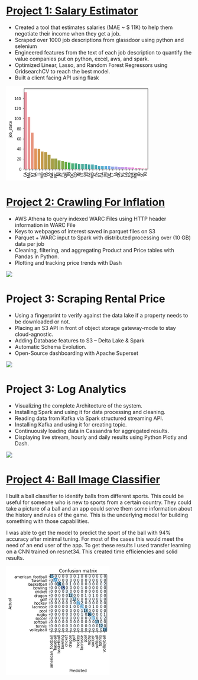 # [Project 1: Salary Estimator](https://github.com/arizkyrahman/ds_salary_project)
- Created a tool that estimates salaries (MAE ~ $ 11K) to help them negotiate their income when they get a job.
- Scraped over 1000 job descriptions from glassdoor using python and selenium
- Engineered features from the text of each job description to quantify the value companies put on python, excel, aws, and spark.
- Optimized Linear, Lasso, and Random Forest Regressors using GridsearchCV to reach the best model.
- Built a client facing API using flask

![](/images/positions_by_state.png)

# [Project 2: Crawling For Inflation](https://github.com/arizkyrahman/rizky_rahman_web_crawler_for_online_inflation)
- AWS Athena to query indexed WARC Files using HTTP header information in WARC File	
- Keys to webpages of interest saved in parquet files on S3
- Parquet + WARC input to Spark with distributed processing over (10 GB) data per job
- Cleaning, filtering, and aggregating Product and Price tables with Pandas in Python.
- Plotting and tracking price trends with Dash

![](https://github.com/arizkyrahman/Rizky_Portofolio/blob/main/images/crawler_pipeline.png?raw=true)

# Project 3: Scraping Rental Price
- Using a fingerprint to verify against the data lake if a property needs to be downloaded or not.
- Placing an S3 API in front of object storage gateway-mode to stay cloud-agnostic. 
- Adding Database features to S3 – Delta Lake & Spark
- Automatic Schema Evolution.
- Open-Source dashboarding with Apache Superset

![](https://github.com/arizkyrahman/Rizky_Portofolio/blob/main/images/Scraping%20Rental%20Price_%201.jpg?raw=true)

# Project 3: Log Analytics
- Visualizing the complete Architecture of the system.
- Installing Spark and using it for data processing and cleaning.
- Reading data from Kafka via Spark structured streaming API.
- Installing Kafka and using it for creating topic.
- Continuously loading data in Cassandra for aggregated results.
- Displaying live stream, hourly and daily results using Python Plotly and Dash.

![](https://github.com/arizkyrahman/Rizky_Portofolio/blob/main/images/log%20analytics%20project1.jpg?raw=true)

# [Project 4: Ball Image Classifier](https://github.com/arizkyrahman/ball-image-classifier)
I built a ball classifier to identify balls from different sports. This could be useful for someone who is new to sports from a certain country. They could take a picture of a ball and an app could serve them some information about the history and rules of the game. This is the underlying model for building something with those capabilities. 

I was able to get the model to predict the sport of the ball with 94% accuracy after minimal tuning. For most of the cases this would meet the need of an end user of the app. To get these results I used transfer learning on a CNN trained on resnet34. This created time efficiencies and solid results.

![](images/matrix_results.png)
